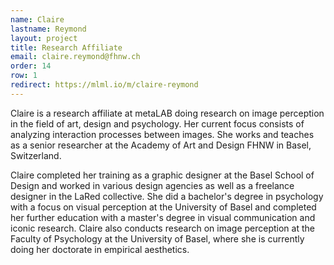 ```yaml
---
name: Claire
lastname: Reymond
layout: project
title: Research Affiliate
email: claire.reymond@fhnw.ch
order: 14
row: 1
redirect: https://mlml.io/m/claire-reymond
---
```

Claire is a research affiliate at metaLAB doing research on image perception in the field of art, design and psychology. Her current focus consists of analyzing interaction processes between images. She works and teaches as a senior researcher at the Academy of Art and Design FHNW in Basel, Switzerland.

Claire completed her training as a graphic designer at the Basel School of Design and worked in various design agencies as well as a freelance designer in the LaRed collective. She did a bachelor's degree in psychology with a focus on visual perception at the University of Basel and completed her further education with a master's degree in visual communication and iconic research. Claire also conducts research on image perception at the Faculty of Psychology at the University of Basel, where she is currently doing her doctorate in empirical aesthetics.